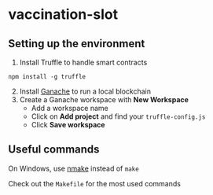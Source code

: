 # vaccination-slot

## Setting up the environment

1. Install Truffle to handle smart contracts

```
npm install -g truffle
```

2. Install [Ganache](https://www.trufflesuite.com/ganache) to run a local blockchain
3. Create a Ganache workspace with **New Workspace**
    - Add a workspace name
    - Click on **Add project** and find your `truffle-config.js`
    - Click **Save workspace**

## Useful commands

On Windows, use [nmake](https://docs.microsoft.com/en-us/cpp/build/reference/nmake-reference?view=msvc-160&viewFallbackFrom=vs-2019) instead of `make`

Check out the `Makefile` for the most used commands

